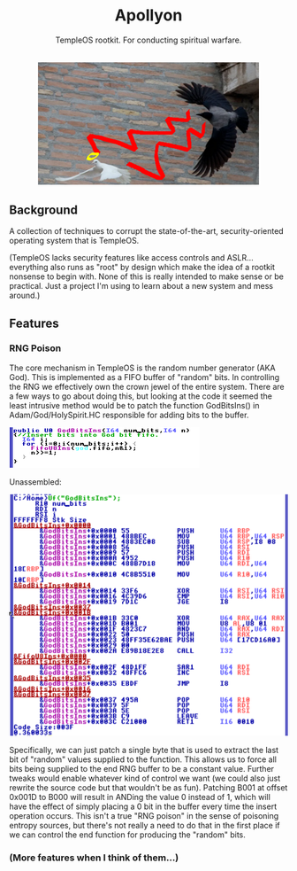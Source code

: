 <div align="center">
  <h1>Apollyon</h1>
  <p>TempleOS rootkit. For conducting spiritual warfare.</p>
  <br/>
  <img src="./img/dove_crow_edit.png" alt="Apollyon" width="400" />
</div>

## Background 
A collection of techniques to corrupt the state-of-the-art, security-oriented operating system that is TempleOS.


(TempleOS lacks security features like access controls and ASLR... everything also runs as "root" by design which make the idea of a rootkit nonsense to begin with. None of this is really intended to make sense or be practical. Just a project I'm using to learn about a new system and mess around.)


## Features

### RNG Poison
The core mechanism in TempleOS is the random number generator (AKA God). This is implemented as a FIFO buffer of "random" bits. In controlling the RNG we effectively own the crown jewel of the entire system. There are a few ways to go about doing this, but looking at the code it seemed the least intrusive method would be to patch the function GodBitsIns() in Adam/God/HolySpirit.HC responsible for adding bits to the buffer. 

![](img/GodBitsIns_source.png)

Unassembled: 

![](img/GodBitsIns_unass.png)

Specifically, we can just patch a single byte that is used to extract the last bit of "random" values supplied to the function. This allows us to force all bits being supplied to the end RNG buffer to be a constant value. Further tweaks would enable whatever kind of control we want (we could also just rewrite the source code but that wouldn't be as fun). Patching B001 at offset 0x001D to B000 will result in ANDing the value 0 instead of 1, which will have the effect of simply placing a 0 bit in the buffer every time the insert operation occurs. This isn't a true "RNG poison" in the sense of poisoning entropy sources, but there's not really a need to do that in the first place if we can control the end function for producing the "random" bits. 

### (More features when I think of them...)
